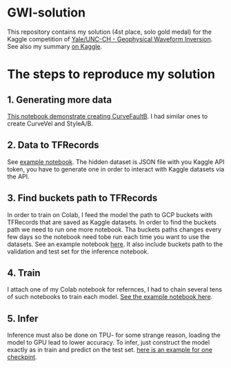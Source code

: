 # GWI-solution
This repository contains my solution (4st place, solo gold medal) for the Kaggle competition of [Yale/UNC-CH - Geophysical Waveform Inversion](https://www.kaggle.com/competitions/waveform-inversion). See also my summary [on Kaggle](https://www.kaggle.com/competitions/waveform-inversion/discussion/587500).  
# The steps to reproduce my solution  
## 1. Generating more data
[This notebook demonstrate creating CurveFaultB](https://www.kaggle.com/code/shlomoron/gwi-generate-cfb-public). I had similar ones to create CurveVel and StyleA/B.
## 2. Data to TFRecords
See [example notebook](https://www.kaggle.com/code/shlomoron/gwi-tfrecs-cfb). The hidden dataset is JSON file with you Kaggle API token, you have to generate one in order to interact with Kaggle datasets via the API.  
## 3. Find buckets path to TFRecords
In order to train on Colab, I feed the model the path to GCP buckets with TFRecords that are saved as Kaggle datasets. In order to find the buckets path we need to run one more notebook. Tha buckets paths changes every few days so the notebook need tobe run each time you want to use the datasets. See an example notebook [here](https://www.kaggle.com/code/shlomoron/gwi-gcp-path-tfrecs-x-cmprsd-val-f32). It also include buckets path to the validation and test set for the inference notebook.  
## 4. Train
I attach one of my Colab notebook for refernces, I had to chain several tens of such notebooks to train each model. [See the example notebook here](https://colab.research.google.com/drive/1kshcWCi8hbZtJVijVv2pez9PvAmxGjR_?usp=drive_link).   
## 5. Infer
Inference must also be done on TPU- for some strange reason, loading the model to GPU lead to lower accuracy. To infer, just construct the model exactly as in train and predict on the test set. [here is an example for one checkpint](https://colab.research.google.com/drive/1EuTwKgrXDsfE8yNLfgWcR7FMynUhTiwx?usp=sharing).  


